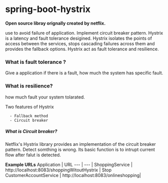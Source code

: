 # spring-boot-hystrix
__Open source libray orignally created by netflix.__

use to avoid failure of application.
Implement circuit breaker pattern.
Hystrix is a latency and fault tolerance desigined.
Hystrix isolates the points of access between the services, stops cascading failures across them and provides the fallback options.
Hystrix act as fault tolerance and resilience.

### What is fault tolerance ? 
 
Give a application if there is a fault, how much the system has specific fault.


### What is resilience?
 how much fault your system tolarated.
 
 Two features of Hystrix
 
 
      - Fallback method
      - Circuit breaker
##### What is Circuit breaker?
Netflix's Hystrix library provides an implementation of the circuit breaker pattern.
Detect somthing is wrong.
Its basic function is to intrupt current flow after falut is detected.

__Example URLs__
Application | URL 
--- | --- |
ShoppingService | http://localhost:8083/shoppingWitoutHystrix | 
Stop CustomerAccountService | http://localhost:8083/onlineshopping|  
